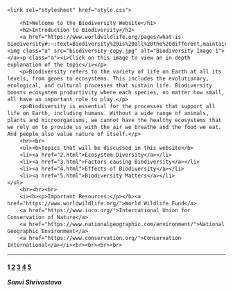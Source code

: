 
<html lang="en">
<head>
    <meta charset="UTF-8">
    <meta name="viewport" content="width=device-width, initial-scale=1.0">
    
    <link rel="stylesheet" href="style.css">
</head>
<body>
    
        <h1>Welcome to the Biodiversity Website</h1>
        <h2>Introduction to Biodiversity</h2>
        <a href="https://www.worldwildlife.org/pages/what-is-biodiversity#:~:text=Biodiversity%20is%20all%20the%20different,maintain%20balance%20and%20support%20life."><img class="a" src="biodiversity-copy.jpg" alt="Biodiversity Image 1"></a><p class="a"><i>Click on this image to view an in depth explanation of the topic</i></p>
        <p>Biodiversity refers to the variety of life on Earth at all its levels, from genes to ecosystems. This includes the evolutionary, ecological, and cultural processes that sustain life. Biodiversity boosts ecosystem productivity where each species, no matter how small, all have an important role to play.</p>
        <p>Biodiversity is essential for the processes that support all life on Earth, including humans. Without a wide range of animals, plants and microorganisms, we cannot have the healthy ecosystems that we rely on to provide us with the air we breathe and the food we eat. And people also value nature of itself.</p>
        <hr><br>
        <ul><b>Topics that will be discussed in this website</b>
        <li><a href="2.html">Ecosystem Diversity</a></li>
        <li><a href="3.html">Factors causing Biodiversity</a></li>
        <li><a href="4.html">Effects of Biodiversity</a></li>
        <li><a href="5.html">Biodiversity Matters</a></li>
    </ul>
        <br><hr><br>
        <i><b><p>Important Resources:</p></b><a href="https://www.worldwildlife.org/">World Wildlife Fund</a>
        <a href="https://www.iucn.org/">International Union for Conservation of Nature</a>
        <a href="https://www.nationalgeographic.com/environment/">National Geographic Environment</a>
        <a href="https://www.conservation.org/">Conservation International</a></i><br><br><br><br>
        
<hr>
    <footer>
        <h4><b>1</b>
            <a href="2.html">2</a>
            <a href="3.html">3</a>
            <a href="4.html">4</a>
            <a href="5.html">5</a></h4>
            <i class="b"><b>Sanvi Shrivastava</b></i>
    </footer>


</body>
</html>

</body>
</html>
